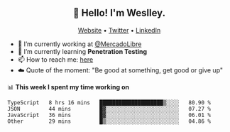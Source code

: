 <h2 align="center">👋 Hello! I'm Weslley.</h2>
<p align="center">
  <a href="http://weslleyneri.com.br">Website</a> •
  <a href="https://twitter.com/Weslley_Neri">Twitter</a> •
  <a href="https://www.linkedin.com/in/weslley-neri-3658908b">LinkedIn</a>
</p>


- 🔭 I’m currently working at [@MercadoLibre](https://github.com/mercadolibre)
- 🌱 I’m currently learning **Penetration Testing**
- 📫 How to reach me: [here](mailto:weslley39@gmail.com)
- ☁️ Quote of the moment: "Be good at something, get good or give up"

📊 **This week I spent my time working on**
<!--START_SECTION:waka-->

```text
TypeScript   8 hrs 16 mins   ████████████████████▒░░░░   80.90 %
JSON         44 mins         █▓░░░░░░░░░░░░░░░░░░░░░░░   07.27 %
JavaScript   36 mins         █▓░░░░░░░░░░░░░░░░░░░░░░░   06.01 %
Other        29 mins         █▒░░░░░░░░░░░░░░░░░░░░░░░   04.86 %
```

<!--END_SECTION:waka-->

<!-- Inspired by https://github.com/gruselhaus/gruselhaus -->